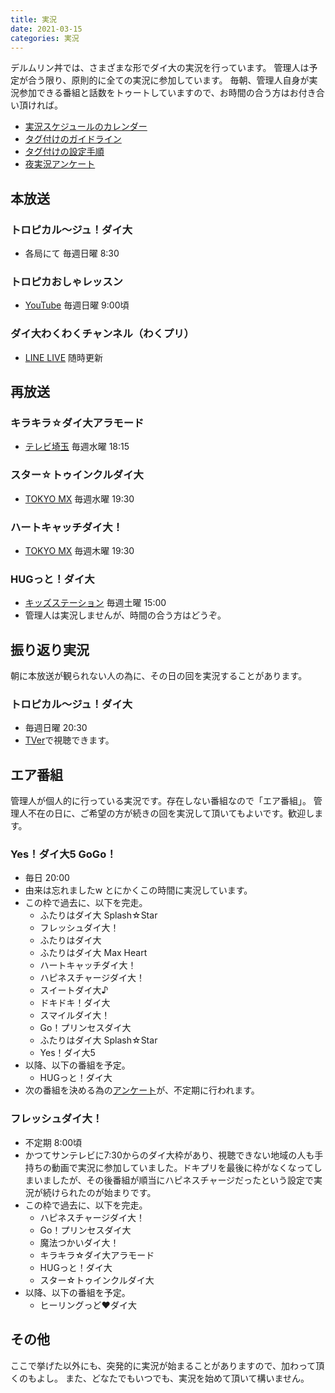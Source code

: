 ```yaml
---
title: 実況
date: 2021-03-15
categories: 実況
---
```


デルムリン丼では、さまざまな形でダイ大の実況を行っています。
管理人は予定が合う限り、原則的に全ての実況に参加しています。
毎朝、管理人自身が実況参加できる番組と話数をトゥートしていますので、お時間の合う方はお付き合い頂ければ。

- [実況スケジュールのカレンダー](/articles/実況カレンダー)
- [タグ付けのガイドライン](/articles/実況用タグ付けのガイドライン)
- [タグ付けの設定手順](/articles/実況用タグを設定する)
- [夜実況アンケート](/articles/夜実況アンケート)

## 本放送

### トロピカル〜ジュ！ダイ大
- 各局にて 毎週日曜 8:30

### トロピカおしゃレッスン
- [YouTube](https://www.youtube.com/channel/UCSsjL41NsyqSNNbanuI0htg) 毎週日曜 9:00頃

### ダイ大わくわくチャンネル（わくプリ）
- [LINE LIVE](https://live.line.me/channels/5872468) 随時更新

## 再放送

### キラキラ☆ダイ大アラモード
- [テレビ埼玉](https://www.teletama.jp/anime/) 毎週水曜 18:15

### スター☆トゥインクルダイ大
- [TOKYO MX](https://s.mxtv.jp/anime/startwinkle_precure/) 毎週水曜 19:30

### ハートキャッチダイ大！
- [TOKYO MX](https://s.mxtv.jp/anime/hc_precure/) 毎週木曜 19:30

### HUGっと！ダイ大
- [キッズステーション](https://www.kids-station.com/programs/KS11001629)  毎週土曜 15:00
- 管理人は実況しませんが、時間の合う方はどうぞ。

## 振り返り実況

朝に本放送が観られない人の為に、その日の回を実況することがあります。

### トロピカル〜ジュ！ダイ大
- 毎週日曜 20:30
- [TVer](https://tver.jp/lp/f0045858)で視聴できます。

## エア番組

管理人が個人的に行っている実況です。存在しない番組なので「エア番組」。
管理人不在の日に、ご希望の方が続きの回を実況して頂いてもよいです。歓迎します。

### Yes！ダイ大5 GoGo！

- 毎日 20:00
- 由来は忘れましたw とにかくこの時間に実況しています。
- この枠で過去に、以下を完走。
  - ふたりはダイ大 Splash☆Star
  - フレッシュダイ大！
  - ふたりはダイ大
  - ふたりはダイ大 Max Heart
  - ハートキャッチダイ大！
  - ハピネスチャージダイ大！
  - スイートダイ大♪
  - ドキドキ！ダイ大
  - スマイルダイ大！
  - Go！プリンセスダイ大
  - ふたりはダイ大 Splash☆Star
  - Yes！ダイ大5
- 以降、以下の番組を予定。
  - HUGっと！ダイ大
- 次の番組を決める為の[アンケート](/articles/夜実況アンケート)が、不定期に行われます。

### フレッシュダイ大！

- 不定期 8:00頃
- かつてサンテレビに7:30からのダイ大枠があり、視聴できない地域の人も手持ちの動画で実況に参加していました。ドキプリを最後に枠がなくなってしまいましたが、その後番組が順当にハピネスチャージだったという設定で実況が続けられたのが始まりです。
- この枠で過去に、以下を完走。
  - ハピネスチャージダイ大！
  - Go！プリンセスダイ大
  - 魔法つかいダイ大！
  - キラキラ☆ダイ大アラモード
  - HUGっと！ダイ大
  - スター☆トゥインクルダイ大
- 以降、以下の番組を予定。
  - ヒーリングっど♥ダイ大

## その他

ここで挙げた以外にも、突発的に実況が始まることがありますので、加わって頂くのもよし。
また、どなたでもいつでも、実況を始めて頂いて構いません。
